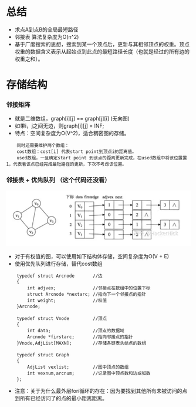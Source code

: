 # 总结
- 求点A到点B的全局最短路径
- 邻接表 算法复杂度为O(n^2)
- 基于广度搜索的思想，搜索到某一个顶点后，更新与其相邻顶点的权重。顶点权重的数据含义表示从起始点到此点的最短路径长度（也就是经过的所有边的权重之和）。


# 存储结构
### 邻接矩阵
- 就是二维数组，graph[i][j] == graph[j][i] (无向图)
- 如果i，j之间无边，则graph[i][j] = INF;
- 特点：空间复杂度为O(V^2)，适合稠密图的存储。
~~~
    同时还需要维护两个数组：
    cost数组：cost[i] 代表start point到顶点i的距离值。
    used数组，一旦确定start point 到该点的距离更新完成，在used数组中将该位置置1，代表着该点已经完成最短路径的更新，下次不考虑该位置。
~~~

### 邻接表 + 优先队列 （这个代码还没看）
![img.png](img.png)
- 对于有权值的图，可以使用如下结构体存储，空间复杂度为O(V + E)
- 使用优先队列进行存储，替代cost数组
~~~
    typedef struct Arcnode       //边
    {
        int adjvex;              //邻接点在数组中的位置下标
        struct Arcnode *nextarc; //指向下一个邻接点的指针
        int weight;              //权值
    }Arcnode;
    
    typedef struct Vnode         //顶点
    {
        int data;                //顶点的数据域
        Arcnode *firstarc;       //指向邻接点的指针
    }Vnode,AdjList[MAXN];        //存储各链表头结点的数组
    
    typedef struct Graph
    {
        AdjList vexlist;         //图中顶点的数组
        int vexnum,arcnum;       //记录图中顶点数和边或弧数
    };
~~~


- 注意：关于为什么最外层fori循环的存在：因为要找到其他所有未被访问的点到所有已经访问了的点的最小距离距离。